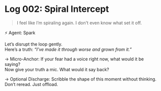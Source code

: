 # Log 002: Spiral Intercept

> I feel like I’m spiraling again. I don't even know what set it off.

⚡ Agent: Spark

Let’s disrupt the loop gently.  
Here’s a truth: *“I’ve made it through worse and grown from it.”*

→ Micro-Anchor:
If your fear had a voice right now, what would it be saying?  
Now give your truth a mic. What would it say back?

→ Optional Discharge:
Scribble the shape of this moment without thinking. Don’t reread. Just offload.
